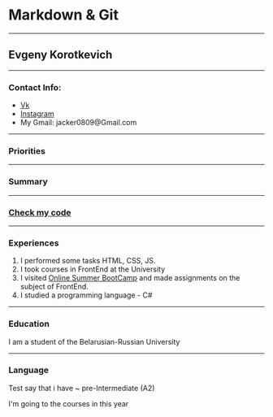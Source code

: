 # Markdown & Git
---
## Evgeny Korotkevich
---
### Contact Info:
<ul>
    <li><a href="https://vk.com/jackerok">Vk</a></li>
    <li><a href="https://www.instagram.com/jackerbro/">Instagram</a></li>
    <li>My Gmail: jacker0809@Gmail.com</li>
</ul>

---
### Priorities




---
### Summary


---
### [Check my code](https://github.com/jackerbro) 

---

### Experiences
1. I performed some tasks HTML, CSS, JS.
2. I took courses in FrontEnd at the University
3. I visited [Online Summer BootCamp](https://community-z.com/events/online-summer-bootcamp) and made assignments on the subject of FrontEnd.
4. I studied a programming language - С#

---
### Education
I am a student of the Belarusian-Russian University

---
### Language
Test say that i have ~ pre-Intermediate (A2)

I'm going to the courses in this year 

